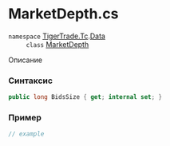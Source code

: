 
# MarketDepth.cs
`namespace` [TigerTrade.Tc](../../../../TigerTrade.Tc.md).[Data](../../../../TigerTrade.Tc/Data.md)  
&nbsp;&nbsp;&nbsp;&nbsp;&nbsp;&nbsp;&nbsp;&nbsp;&nbsp;`class` [MarketDepth](../../MarketDepth.cs.md)

Описание

### Синтаксис
```csharp
public long BidsSize { get; internal set; }
```
### Пример  
```csharp
// example
```

